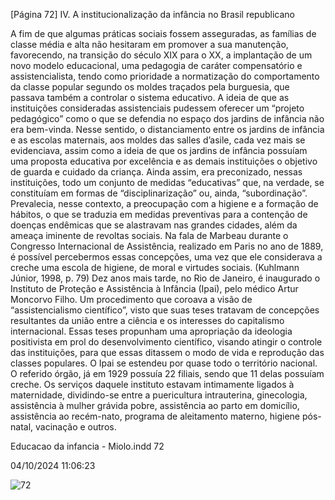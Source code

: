 [Página 72]
IV. A institucionalização da infância no Brasil republicano

A fim de que algumas práticas sociais fossem asseguradas, as famílias de classe média e alta não hesitaram em promover a sua manutenção, favorecendo, na transição do século XIX para o XX, a implantação de um novo modelo educacional, uma pedagogia de caráter compensatório e assistencialista, tendo como prioridade a normatização
do comportamento da classe popular segundo os moldes traçados pela
burguesia, que passava também a controlar o sistema educativo.
A ideia de que as instituições consideradas assistenciais pudessem
oferecer um “projeto pedagógico” como o que se defendia no espaço
dos jardins de infância não era bem-vinda. Nesse sentido, o distanciamento entre os jardins de infância e as escolas maternais, aos moldes
das salles d’asile, cada vez mais se evidenciava, assim como a ideia de
que os jardins de infância possuíam uma proposta educativa por excelência e as demais instituições o objetivo de guarda e cuidado da
criança. Ainda assim, era preconizado, nessas instituições, todo um
conjunto de medidas “educativas” que, na verdade, se constituíam em
formas de “disciplinarização” ou, ainda, “subordinação”. Prevalecia,
nesse contexto, a preocupação com a higiene e a formação de hábitos,
o que se traduzia em medidas preventivas para a contenção de doenças
endêmicas que se alastravam nas grandes cidades, além da ameaça
iminente de revoltas sociais.
Na fala de Marbeau durante o Congresso Internacional de
Assistência, realizado em Paris no ano de 1889, é possível
percebermos essas concepções, uma vez que ele considerava
a creche uma escola de higiene, de moral e virtudes sociais.
(Kuhlmann Júnior, 1998, p. 79)
Dez anos mais tarde, no Rio de Janeiro, é inaugurado o Instituto de
Proteção e Assistência à Infância (Ipai), pelo médico Artur Moncorvo
Filho. Um procedimento que coroava a visão de “assistencialismo
científico”, visto que suas teses tratavam de concepções resultantes
da união entre a ciência e os interesses do capitalismo internacional.
Essas teses propunham uma apropriação da ideologia positivista em
prol do desenvolvimento científico, visando atingir o controle das instituições, para que essas ditassem o modo de vida e reprodução das
classes populares.
O Ipai se estendeu por quase todo o território nacional. O referido órgão, já em 1929 possuía 22 filiais, sendo que 11 delas possuíam
creche. Os serviços daquele instituto estavam intimamente ligados à
maternidade, dividindo-se entre a puericultura intrauterina, ginecologia, assistência à mulher grávida pobre, assistência ao parto em domicílio, assistência ao recém-nato, programa de aleitamento materno,
higiene pós-natal, vacinação e outros.


Educacao da infancia - Miolo.indd 72

04/10/2024 11:06:23

![72](./img/page_72-01.jpg)

